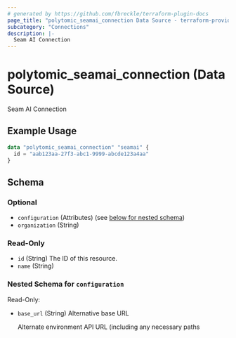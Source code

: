 ```yaml
---
# generated by https://github.com/fbreckle/terraform-plugin-docs
page_title: "polytomic_seamai_connection Data Source - terraform-provider-polytomic"
subcategory: "Connections"
description: |-
  Seam AI Connection
---
```


# polytomic_seamai_connection (Data Source)

Seam AI Connection

## Example Usage

```terraform
data "polytomic_seamai_connection" "seamai" {
  id = "aab123aa-27f3-abc1-9999-abcde123a4aa"
}
```

<!-- schema generated by tfplugindocs -->
## Schema

### Optional

- `configuration` (Attributes) (see [below for nested schema](#nestedatt--configuration))
- `organization` (String)

### Read-Only

- `id` (String) The ID of this resource.
- `name` (String)

<a id="nestedatt--configuration"></a>
### Nested Schema for `configuration`

Read-Only:

- `base_url` (String) Alternative base URL

    Alternate environment API URL (including any necessary paths


